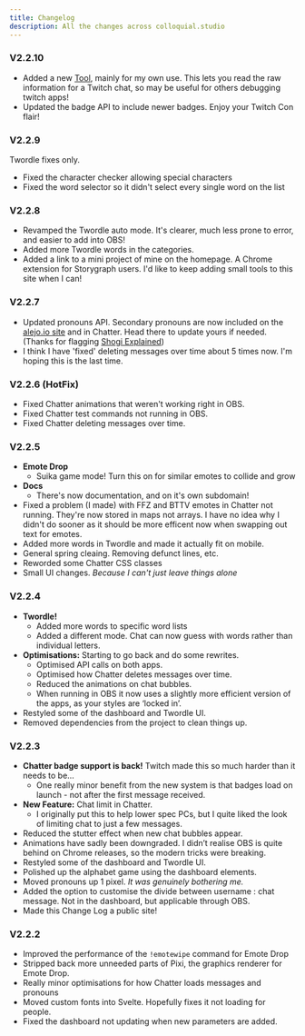 ```yaml
---
title: Changelog
description: All the changes across colloquial.studio
---
```


### V2.2.10

- Added a new [Tool](https://www.colloquial.studio/streamtools/preview), mainly for my own use. This lets you read the raw information for a Twitch chat, so may be useful for others debugging twitch apps!
- Updated the badge API to include newer badges. Enjoy your Twitch Con flair!

### V2.2.9

Twordle fixes only.

- Fixed the character checker allowing special characters
- Fixed the word selector so it didn't select every single word on the list

### V2.2.8

- Revamped the Twordle auto mode. It's clearer, much less prone to error, and easier to add into OBS!
- Added more Twordle words in the categories.
- Added a link to a mini project of mine on the homepage. A Chrome extension for Storygraph users. I'd like to keep adding small tools to this site when I can!

### V2.2.7

- Updated pronouns API. Secondary pronouns are now included on the [alejo.io site](https://pr.alejo.io/) and in Chatter. Head there to update yours if needed. (Thanks for flagging [Shogi Explained](https://www.twitch.tv/shogiexplained))
- I think I have 'fixed' deleting messages over time about 5 times now. I'm hoping this is the last time.

### V2.2.6 (HotFix)

- Fixed Chatter animations that weren't working right in OBS.
- Fixed Chatter test commands not running in OBS.
- Fixed Chatter deleting messages over time.

### V2.2.5

- **Emote Drop**
  - Suika game mode! Turn this on for similar emotes to collide and grow
- **Docs**
  - There's now documentation, and on it's own subdomain!
- Fixed a problem (I made) with FFZ and BTTV emotes in Chatter not running. They're now stored in maps not arrays. I have no idea why I didn't do sooner as it should be more efficent now when swapping out text for emotes.
- Added more words in Twordle and made it actually fit on mobile.
- General spring cleaing. Removing defunct lines, etc.
- Reworded some Chatter CSS classes
- Small UI changes. _Because I can't just leave things alone_

### V2.2.4

- **Twordle!**
  - Added more words to specific word lists
  - Added a different mode. Chat can now guess with words rather than individual letters.
- **Optimisations:** Starting to go back and do some rewrites.
  - Optimised API calls on both apps.
  - Optimised how Chatter deletes messages over time.
  - Reduced the animations on chat bubbles.
  - When running in OBS it now uses a slightly more efficient version of the apps, as your styles are ‘locked in’.
- Restyled some of the dashboard and Twordle UI.
- Removed dependencies from the project to clean things up.

### V2.2.3

- **Chatter badge support is back!** Twitch made this so much harder than it needs to be…
  - One really minor benefit from the new system is that badges load on launch - not after the first message received.
- **New Feature:** Chat limit in Chatter.
  - I originally put this to help lower spec PCs, but I quite liked the look of limiting chat to just a few messages.
- Reduced the stutter effect when new chat bubbles appear.
- Animations have sadly been downgraded. I didn’t realise OBS is quite behind on Chrome releases, so the modern tricks were breaking.
- Restyled some of the dashboard and Twordle UI.
- Polished up the alphabet game using the dashboard elements.
- Moved pronouns up 1 pixel. _It was genuinely bothering me._
- Added the option to customise the divide between username : chat message. Not in the dashboard, but applicable through OBS.
- Made this Change Log a public site!

### V2.2.2

- Improved the performance of the `!emotewipe` command for Emote Drop
- Stripped back more unneeded parts of Pixi, the graphics renderer for Emote Drop.
- Really minor optimisations for how Chatter loads messages and pronouns
- Moved custom fonts into Svelte. Hopefully fixes it not loading for people.
- Fixed the dashboard not updating when new parameters are added.
